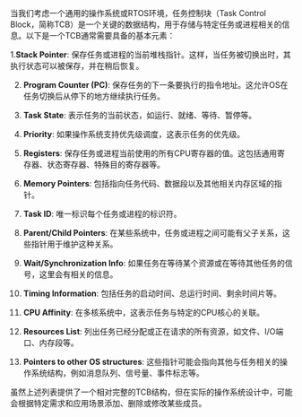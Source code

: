 当我们考虑一个通用的操作系统或RTOS环境，任务控制块（Task Control Block，简称TCB）是一个关键的数据结构，用于存储与特定任务或进程相关的信息。以下是一个TCB通常需要具备的基本元素：

1.**Stack Pointer**: 保存任务或进程的当前堆栈指针。这样，当任务被切换出时，其执行状态可以被保存，并在稍后恢复。

2. **Program Counter (PC)**: 保存任务的下一条要执行的指令地址。这允许OS在任务切换后从停下的地方继续执行任务。

3. **Task State**: 表示任务的当前状态，如运行、就绪、等待、暂停等。

4. **Priority**: 如果操作系统支持优先级调度，这表示任务的优先级。

5. **Registers**: 保存任务或进程当前使用的所有CPU寄存器的值。这包括通用寄存器、状态寄存器、特殊目的寄存器等。

6. **Memory Pointers**: 包括指向任务代码、数据段以及其他相关内存区域的指针。

7. **Task ID**: 唯一标识每个任务或进程的标识符。

8. **Parent/Child Pointers**: 在某些系统中，任务或进程之间可能有父子关系，这些指针用于维护这种关系。

9. **Wait/Synchronization Info**: 如果任务在等待某个资源或在等待其他任务的信号，这里会有相关的信息。

10. **Timing Information**: 包括任务的启动时间、总运行时间、剩余时间片等。

11. **CPU Affinity**: 在多核系统中，这表示任务与特定的CPU核心的关联。

12. **Resources List**: 列出任务已经分配或正在请求的所有资源，如文件、I/O端口、内存段等。

13. **Pointers to other OS structures**: 这些指针可能会指向其他与任务相关的操作系统结构，例如消息队列、信号量、事件标志等。

虽然上述列表提供了一个相对完整的TCB结构，但在实际的操作系统设计中，可能会根据特定需求和应用场景添加、删除或修改某些成员。
